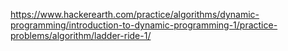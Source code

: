 https://www.hackerearth.com/practice/algorithms/dynamic-programming/introduction-to-dynamic-programming-1/practice-problems/algorithm/ladder-ride-1/
